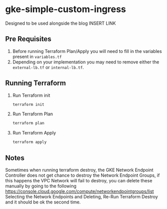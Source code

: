 # gke-simple-custom-ingress
Designed to be used alongside the blog INSERT LINK

## Pre Requisites 

1. Before running Terraform Plan/Apply you will need to fill in the variables present in `variables.tf`
2. Depending on your implementation you may need to remove either the `external-lb.tf` or `internal-lb.tf`.

## Running Terraform

1. Run Terraform init
    ```bash
    terraform init
    ```
2. Run Terraform Plan
    ```bash
    terraform plan 
    ```

3. Run Terraform Apply
    ```bash
    terraform apply 
    ```

## Notes

Sometimes when running terraform destroy, the GKE Network Endpoint Controller does not get chance to destroy the Network Endpoint Groups, 
if this happens the VPC Network will fail to destroy, you can delete these manually by going to the following 
<https://console.cloud.google.com/compute/networkendpointgroups/list>
Selecting the Network Endpoints and Deleting, Re-Run Terraform Destroy and it should be ok the second time.
